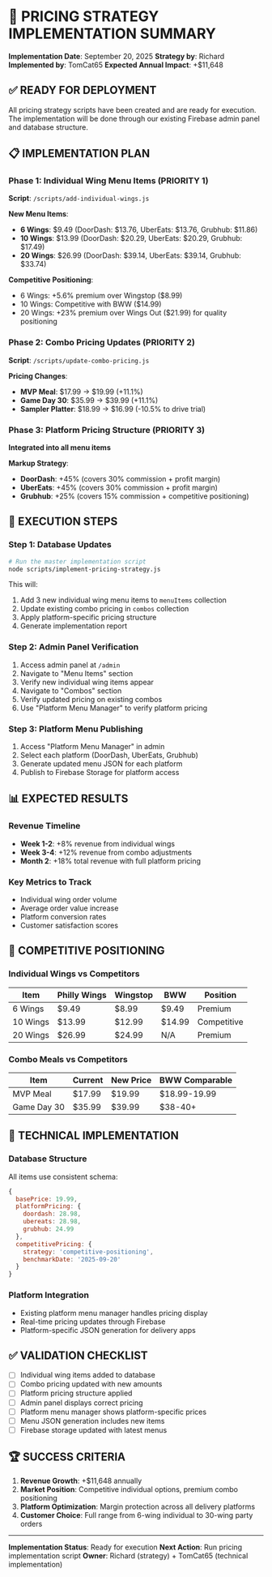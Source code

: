# 🎯 PRICING STRATEGY IMPLEMENTATION SUMMARY

**Implementation Date**: September 20, 2025
**Strategy by**: Richard
**Implemented by**: TomCat65
**Expected Annual Impact**: +$11,648

## ✅ READY FOR DEPLOYMENT

All pricing strategy scripts have been created and are ready for execution. The implementation will be done through our existing Firebase admin panel and database structure.

## 📋 IMPLEMENTATION PLAN

### Phase 1: Individual Wing Menu Items (PRIORITY 1)
**Script**: `/scripts/add-individual-wings.js`

**New Menu Items**:
- **6 Wings**: $9.49 (DoorDash: $13.76, UberEats: $13.76, Grubhub: $11.86)
- **10 Wings**: $13.99 (DoorDash: $20.29, UberEats: $20.29, Grubhub: $17.49)
- **20 Wings**: $26.99 (DoorDash: $39.14, UberEats: $39.14, Grubhub: $33.74)

**Competitive Positioning**:
- 6 Wings: +5.6% premium over Wingstop ($8.99)
- 10 Wings: Competitive with BWW ($14.99)
- 20 Wings: +23% premium over Wings Out ($21.99) for quality positioning

### Phase 2: Combo Pricing Updates (PRIORITY 2)
**Script**: `/scripts/update-combo-pricing.js`

**Pricing Changes**:
- **MVP Meal**: $17.99 → $19.99 (+11.1%)
- **Game Day 30**: $35.99 → $39.99 (+11.1%)
- **Sampler Platter**: $18.99 → $16.99 (-10.5% to drive trial)

### Phase 3: Platform Pricing Structure (PRIORITY 3)
**Integrated into all menu items**

**Markup Strategy**:
- **DoorDash**: +45% (covers 30% commission + profit margin)
- **UberEats**: +45% (covers 30% commission + profit margin)
- **Grubhub**: +25% (covers 15% commission + competitive positioning)

## 🚀 EXECUTION STEPS

### Step 1: Database Updates
```bash
# Run the master implementation script
node scripts/implement-pricing-strategy.js
```

This will:
1. Add 3 new individual wing menu items to `menuItems` collection
2. Update existing combo pricing in `combos` collection
3. Apply platform-specific pricing structure
4. Generate implementation report

### Step 2: Admin Panel Verification
1. Access admin panel at `/admin`
2. Navigate to "Menu Items" section
3. Verify new individual wing items appear
4. Navigate to "Combos" section
5. Verify updated pricing on existing combos
6. Use "Platform Menu Manager" to verify platform pricing

### Step 3: Platform Menu Publishing
1. Access "Platform Menu Manager" in admin
2. Select each platform (DoorDash, UberEats, Grubhub)
3. Generate updated menu JSON for each platform
4. Publish to Firebase Storage for platform access

## 📊 EXPECTED RESULTS

### Revenue Timeline
- **Week 1-2**: +8% revenue from individual wings
- **Week 3-4**: +12% revenue from combo adjustments
- **Month 2**: +18% total revenue with full platform pricing

### Key Metrics to Track
- Individual wing order volume
- Average order value increase
- Platform conversion rates
- Customer satisfaction scores

## 🎯 COMPETITIVE POSITIONING

### Individual Wings vs Competitors
| Item | Philly Wings | Wingstop | BWW | Position |
|------|-------------|----------|-----|----------|
| 6 Wings | $9.49 | $8.99 | $9.49 | Premium |
| 10 Wings | $13.99 | $12.99 | $14.99 | Competitive |
| 20 Wings | $26.99 | $24.99 | N/A | Premium |

### Combo Meals vs Competitors
| Item | Current | New Price | BWW Comparable |
|------|---------|-----------|----------------|
| MVP Meal | $17.99 | $19.99 | $18.99-19.99 |
| Game Day 30 | $35.99 | $39.99 | $38-40+ |

## 🔧 TECHNICAL IMPLEMENTATION

### Database Structure
All items use consistent schema:
```javascript
{
  basePrice: 19.99,
  platformPricing: {
    doordash: 28.98,
    ubereats: 28.98,
    grubhub: 24.99
  },
  competitivePricing: {
    strategy: 'competitive-positioning',
    benchmarkDate: '2025-09-20'
  }
}
```

### Platform Integration
- Existing platform menu manager handles pricing display
- Real-time pricing updates through Firebase
- Platform-specific JSON generation for delivery apps

## ✅ VALIDATION CHECKLIST

- [ ] Individual wing items added to database
- [ ] Combo pricing updated with new amounts
- [ ] Platform pricing structure applied
- [ ] Admin panel displays correct pricing
- [ ] Platform menu manager shows platform-specific prices
- [ ] Menu JSON generation includes new items
- [ ] Firebase storage updated with latest menus

## 🏆 SUCCESS CRITERIA

1. **Revenue Growth**: +$11,648 annually
2. **Market Position**: Competitive individual options, premium combo positioning
3. **Platform Optimization**: Margin protection across all delivery platforms
4. **Customer Choice**: Full range from 6-wing individual to 30-wing party orders

---

**Implementation Status**: Ready for execution
**Next Action**: Run pricing implementation script
**Owner**: Richard (strategy) + TomCat65 (technical implementation)